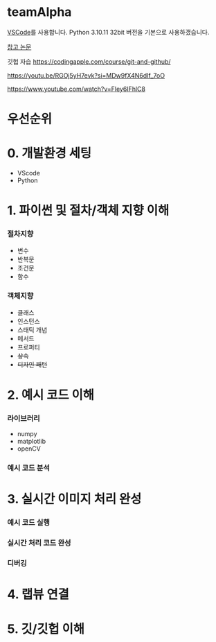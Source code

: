 # teamAlpha
[VSCode](https://rswm-ju.tistory.com/2)를 사용합니다.
Python 3.10.11 32bit 버전을 기본으로 사용하갰습니다.

[참고 논문](https://github.com/amusi/awesome-lane-detection)

깃헙 자습
https://codingapple.com/course/git-and-github/

https://youtu.be/RGOj5yH7evk?si=MDw9fX4N6dIf_7oO

https://www.youtube.com/watch?v=Fley6IFhlC8

# 우선순위

# 0. 개발환경 세팅
- VScode
- Python

# 1. 파이썬 및 절차/객체 지향 이해
### 절차지향
- 변수
- 반복문
- 조건문
- 함수

### 객체지향
- 클래스
- 인스턴스
- 스태틱 개념
- 메서드
- 프로퍼티 
- ~~상속~~
- ~~디자인 패턴~~



# 2. 예시 코드 이해 

### 라이브러리
- numpy
- matplotlib
- openCV


### 예시 코드 분석

# 3. 실시간 이미지 처리 완성

### 예시 코드 실행

### 실시간 처리 코드 완성

### 디버깅

# 4. 랩뷰 연결

# 5. 깃/깃헙 이해
